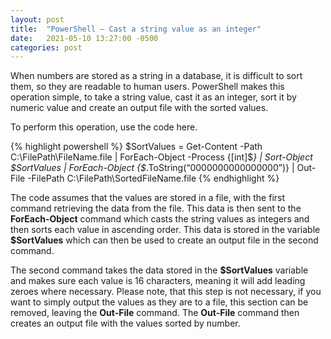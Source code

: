 ```yaml
---
layout: post
title:  "PowerShell — Cast a string value as an integer"
date:   2021-05-10 13:27:00 -0500
categories: post
---
```


When numbers are stored as a string in a database, it is difficult to sort them, so they are readable to human users. PowerShell makes this operation simple, to take a string value, cast it as an integer, sort it by numeric value and create an output file with the sorted values.

To perform this operation, use the code here.

{% highlight powershell %}
$SortValues = Get-Content -Path C:\FilePath\FileName.file | ForEach-Object -Process {[int]$_} | Sort-Object
$SortValues | ForEach-Object {$_.ToString(“0000000000000000”)} | Out-File -FilePath C:\FilePath\SortedFileName.file
{% endhighlight %}

The code assumes that the values are stored in a file, with the first command retrieving the data from the file. This data is then sent to the **ForEach-Object** command which casts the string values as integers and then sorts each value in ascending order. This data is stored in the variable **$SortValues** which can then be used to create an output file in the second command.

The second command takes the data stored in the **$SortValues** variable and makes sure each value is 16 characters, meaning it will add leading zeroes where necessary. Please note, that this step is not necessary, if you want to simply output the values as they are to a file, this section can be removed, leaving the **Out-File** command. The **Out-File** command then creates an output file with the values sorted by number.
